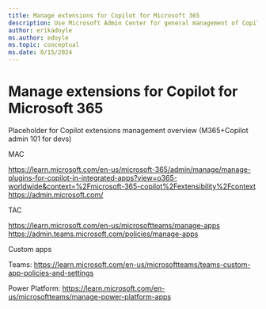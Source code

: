 ```yaml
---
title: Manage extensions for Copilot for Microsoft 365
description: Use Microsoft Admin Center for general management of Copilot extensions; for more granular settings, use Teams Admin Center.
author: erikadoyle
ms.author: edoyle
ms.topic: conceptual
ms.date: 8/15/2024
---
```


# Manage extensions for Copilot for Microsoft 365

Placeholder for Copilot extensions management overview (M365+Copilot admin 101 for devs)

MAC

https://learn.microsoft.com/en-us/microsoft-365/admin/manage/manage-plugins-for-copilot-in-integrated-apps?view=o365-worldwide&context=%2Fmicrosoft-365-copilot%2Fextensibility%2Fcontext
https://admin.microsoft.com/

TAC

https://learn.microsoft.com/en-us/microsoftteams/manage-apps
https://admin.teams.microsoft.com/policies/manage-apps


Custom apps

Teams: https://learn.microsoft.com/en-us/microsoftteams/teams-custom-app-policies-and-settings

Power Platform: https://learn.microsoft.com/en-us/microsoftteams/manage-power-platform-apps
